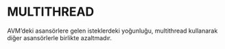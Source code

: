 #  MULTITHREAD
 AVM’deki asansörlere gelen isteklerdeki yoğunluğu, multithread kullanarak diğer asansörlerle birlikte azaltmadır.
